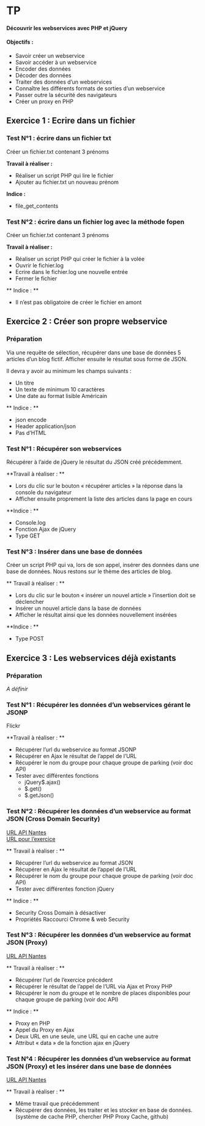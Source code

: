 # TP

#### Découvrir les webservices avec PHP et jQuery  

#### Objectifs :  
+ Savoir créer un webservice
+ Savoir accéder à un webservice
+ Encoder des données
+ Décoder des données
+ Traiter des données d’un webservices
+ Connaître les différents formats de sorties d’un webservice
+ Passer outre la sécurité des navigateurs
+ Créer un proxy en PHP

## Exercice 1 : Ecrire dans un fichier  
### Test N°1 : écrire dans un fichier txt 

Créer un fichier.txt contenant 3 prénoms  

**Travail à réaliser :**
+ Réaliser un script PHP qui lire le fichier  
+ Ajouter au fichier.txt un nouveau prénom  


**Indice :**
+ file_get_contents  

### Test N°2 : écrire dans un fichier log avec la méthode fopen
Créer un fichier.txt contenant 3 prénoms  

**Travail à réaliser :**
+ Réaliser un script PHP qui créer le fichier à la volée  
+ Ouvrir le fichier.log  
+ Ecrire dans le fichier.log une nouvelle entrée  
+ Fermer le fichier  



** Indice : **  

+ Il n’est pas obligatoire de créer le fichier en amont  

## Exercice 2 : Créer son propre webservice  
### Préparation  
Via une requête de sélection, récupérer dans une base de données 5 articles d’un blog fictif. Afficher ensuite le résultat sous forme de JSON.  

Il devra y avoir au minimum les champs suivants :  

+ Un titre  
+ Un texte de minimum 10 caractères  
+ Une date au format lisible Américain  

** Indice : **  

+ json encode  
+ Header application/json  
+ Pas d’HTML  

### Test N°1 : Récupérer son webservices
Récupérer à l’aide de jQuery le résultat du JSON créé précédemment.  

**Travail à réaliser : **  

+ Lors du clic sur le bouton « récupérer articles » la réponse dans la console du navigateur  
+ Afficher ensuite proprement la liste des articles dans la page en cours

**Indice : **  

+ Console.log  
+ Fonction Ajax de jQuery  
+ Type GET  

### Test N°3 : Insérer dans une base de données  
Créer un script PHP qui va, lors de son appel, insérer des données dans une base de données. Nous restons sur le thème des articles de blog.   

** Travail à réaliser : **  

+ Lors du clic sur le bouton « insérer un nouvel article » l’insertion doit se déclencher  
+ Insérer un nouvel article dans la base de données  
+ Afficher le résultat ainsi que les données nouvellement insérées  

**Indice : **  

+ Type POST  

## Exercice 3 : Les webservices déjà existants
### Préparation

*A définir*

### Test N°1 : Récupérer les données d’un webservices gérant le JSONP  
Flickr  

**Travail à réaliser : **  

+ Récupérer l’url du webservice au format JSONP
+ Récupérer en Ajax le résultat de l’appel de l’URL  
+ Récupérer le nom du groupe pour chaque groupe de parking (voir doc API)  
+ Tester avec différentes fonctions  
    + jQuery$.ajax()  
    + $.get()  
    + $.getJson()  

### Test N°2 : Récupérer les données d’un webservice au format JSON (Cross Domain Security)  

[URL API Nantes](http://data.nantes.fr/donnees/choix-des-formats/)  
[URL pour l’exercice](http://data.nantes.fr/donnees/fonctionnement-de-lapi/getdisponibiliteparkingspublics/)  

** Travail à réaliser : **  

+ Récupérer l’url du webservice au format JSON
+ Récupérer en Ajax le résultat de l’appel de l’URL 
+ Récupérer le nom du groupe pour chaque groupe de parking (voir doc API)
+ Tester avec différentes fonction jQuery

** Indice : **

+ Security Cross Domain à désactiver
+ Propriétés Raccourci Chrome & web Security  

### Test N°3 : Récupérer les données d’un webservice au format JSON (Proxy)  
[URL API Nantes](http://data.nantes.fr/donnees/choix-des-formats/)

** Travail à réaliser : **  

+ Récupérer l’url de l’exercice précédent
+ Récupérer le résultat de l’appel de l’URL via Ajax et Proxy PHP
+ Récupérer le nom du groupe et le nombre de places disponibles pour chaque groupe de parking (voir doc API)

** Indice : **  

+ Proxy en PHP
+ Appel du Proxy en Ajax
+ Deux URL en une seule, une URL qui en cache une autre
+ Attribut « data » de la fonction ajax en jQuery

### Test N°4 : Récupérer les données d’un webservice au format JSON (Proxy) et les insérer dans une base de données
[URL API Nantes](http://data.nantes.fr/donnees/choix-des-formats/)  

** Travail à réaliser : **  

+ Même travail que précédemment
+ Récupérer des données, les traiter et les stocker en base de données. (système de cache PHP, chercher PHP Proxy Cache, github)
